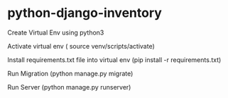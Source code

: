 # python-django-inventory

Create Virtual Env using python3 

Activate virtual env ( source venv/scripts/activate)

Install requirements.txt file into virtual env (pip install -r requirements.txt)

Run Migration (python manage.py migrate) 

Run Server (python manage.py runserver)
